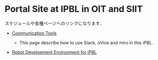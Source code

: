 #  Portal Site at IPBL in OIT and SIIT 
スケジュールや各種ページへのリンクになります．



- [Communication Tools](https://github.com/oit-ipbl/portal/blob/main/setup/commtools.md)
  - This page describe how to use Slack, oVice and miro in this iPBL.

- [Robot Development Environment for iPBL](https://github.com/oit-ipbl/portal/blob/main/setup/commtools.md)
